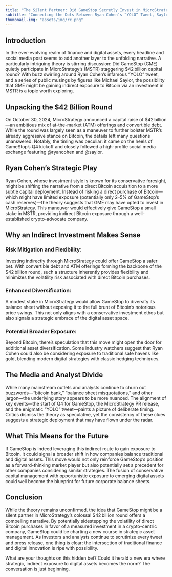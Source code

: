 ```yaml
---
title: "The Silent Partner: Did GameStop Secretly Invest in MicroStrategy’s $42 Billion Bitcoin Bet?"
subtitle: "Connecting the Dots Between Ryan Cohen’s “YOLO” Tweet, Saylor’s 21/21 Plan, and the Unspoken Corporate Alliance"
thumbnail-img: "assets/img/rc.png"
---
```

## Introduction
In the ever-evolving realm of finance and digital assets, every headline and social media post seems to add another layer to the unfolding narrative. A particularly intriguing theory is stirring discussion: Did GameStop (GME) quietly participate in MicroStrategy’s (MSTR) staggering $42 billion capital round? With buzz swirling around Ryan Cohen’s infamous “YOLO” tweet, and a series of public musings by figures like Michael Saylor, the possibility that GME might be gaining indirect exposure to Bitcoin via an investment in MSTR is a topic worth exploring.

## Unpacking the $42 Billion Round
On October 30, 2024, MicroStrategy announced a capital raise of $42 billion—an ambitious mix of at-the-market (ATM) offerings and convertible debt. While the round was largely seen as a maneuver to further bolster MSTR’s already aggressive stance on Bitcoin, the details left many questions unanswered. Notably, the timing was peculiar: it came on the heels of GameStop’s Q4 kickoff and closely followed a high-profile social media exchange featuring @ryancohen and @saylor.

## Ryan Cohen’s Strategic Play
Ryan Cohen, whose investment style is known for its conservative foresight, might be shifting the narrative from a direct Bitcoin acquisition to a more subtle capital deployment. Instead of risking a direct purchase of Bitcoin—which might have limited exposure (potentially only 2–5% of GameStop’s cash reserves)—the theory suggests that GME may have opted to invest in MicroStrategy. This maneuver would effectively give GameStop a small stake in MSTR, providing indirect Bitcoin exposure through a well-established crypto-advocate company.

## Why an Indirect Investment Makes Sense
### Risk Mitigation and Flexibility:
Investing indirectly through MicroStrategy could offer GameStop a safer bet. With convertible debt and ATM offerings forming the backbone of the $42 billion round, such a structure inherently provides flexibility and minimizes the volatility risk associated with direct Bitcoin purchases.

### Enhanced Diversification:
A modest stake in MicroStrategy would allow GameStop to diversify its balance sheet without exposing it to the full brunt of Bitcoin’s notorious price swings. This not only aligns with a conservative investment ethos but also signals a strategic embrace of the digital asset space.

### Potential Broader Exposure:
Beyond Bitcoin, there’s speculation that this move might open the door for additional asset diversification. Some industry watchers suggest that Ryan Cohen could also be considering exposure to traditional safe havens like gold, blending modern digital strategies with classic hedging techniques.

## The Media and Analyst Divide
While many mainstream outlets and analysts continue to churn out buzzwords—“bitcoin bank,” “balance sheet misquotations,” and other jargon—the underlying story appears to be more nuanced. The alignment of key events—the start of Q4 for GameStop, the MicroStrategy PR release, and the enigmatic “YOLO” tweet—paints a picture of deliberate timing. Critics dismiss the theory as speculative, yet the consistency of these clues suggests a strategic deployment that may have flown under the radar.

## What This Means for the Future
If GameStop is indeed leveraging this indirect route to gain exposure to Bitcoin, it could signal a broader shift in how companies balance traditional and digital assets. This move would not only reinforce GameStop’s position as a forward-thinking market player but also potentially set a precedent for other companies considering similar strategies. The fusion of conservative capital management with opportunistic exposure to emerging digital assets could well become the blueprint for future corporate balance sheets.

## Conclusion
While the theory remains unconfirmed, the idea that GameStop might be a silent partner in MicroStrategy’s colossal $42 billion round offers a compelling narrative. By potentially sidestepping the volatility of direct Bitcoin purchases in favor of a measured investment in a crypto-centric company, GameStop could be charting a new course in strategic asset management. As investors and analysts continue to scrutinize every tweet and press release, one thing is clear: the intersection of traditional finance and digital innovation is ripe with possibility.

What are your thoughts on this hidden bet? Could it herald a new era where strategic, indirect exposure to digital assets becomes the norm? The conversation is just beginning.

